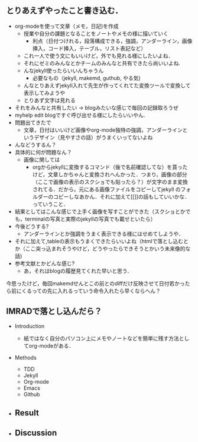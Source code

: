 とりあえずやったこと書き込む．
------------------------------

-   org-modeを使って文章（メモ，日記)を作成
    -   授業や自分の課題となることをノートやメモの様に描いていく
        -   利点（日付つけれる，段落構成できる，強調，アンダーライン，画像挿入，コード挿入，テーブル，リスト表記など）　
    -   これ一人で使う文にもいいけど，外でも見れる様にしたいよね．
    -   それにゼミのみんなとかチームのみんなと共有できたら尚いいよね.
    -   んなjekyll使ったらいいんちゃうん
        -   必要なもの（jekyll, makemd, guthub, やる気)
    -   んなとりあえずjekyll入れて先生が作ってくれてた変換ツールで変換して表示してみようや
    -   とりあず文字は見れる
-   それをみんなと共有したい -\> blogみたいな感じで毎回の記録取ろうぜ
-   myhelp edit blogですぐ呼び出せる様にしたらいいやん.
-   問題出てきたで
    -   文章，日付はいいけど画像やorg-mode独特の強調，アンダーラインというデザイン（見やすさの話）がうまくいってないよね
-   んなどうするん？
-   具体的に何が問題なん？
    -   画像に関しては
        -   orgからjekyllに変換するコマンド（後で名前確認してな）を貰ったけど，文章しかちゃんと変換されへんかった．つまり，画像の部分（ここで画像の表示のスクショでも貼ったら？）が文字のまま変換されてる．だから，元にある画像ファイルをコピーしてjekyll
            のフォルダーのコピーしなあかん．それに加えて\[\[\]\]の話もしていいかな．っていうこと．
-   結果としてはこんな感じで上手く画像を写すことができた（スクショとかでも，terminalの写真と実際のjekyllの写真でも載せといたら）
-   今後どうする?
    -   アンダーラインとか強調をうまく表示できる様にはせめてしようや．
-   それに加えて,tableの表示もうまくできたらいいよね（htmlで落とし込むとか（ここ突っ込まれそうやけど，どうやったらできそうとかいう未来像的な話)
-   参考文献とかどんな感じ?
    -   あ，それはblogの履歴見てくれた早いと思う．

今思ったけど，毎回makemdせんとこの前とのdiffだけ反映させて日付若かったら前にくるっての先に入れるっていう命令入れたら早くならへん？

IMRADで落とし込んだら？
-----------------------

-   Introduction
    -   紙ではなく自分のパソコン上にメモやノートなどを簡単に残す方法としてorg-modeがある．
-   Methods
    -   TDD
    -   Jekyll
    -   Org-mode
    -   Emacs
    -   Github
-   Result
    -   

-   Discussion
    -   
